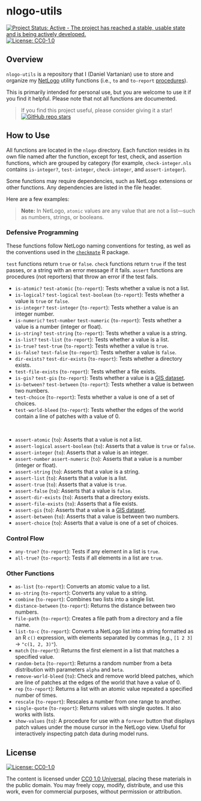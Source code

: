 # nlogo-utils

<!-- badges: start -->
[![Project Status: Active - The project has reached a stable, usable state and is being actively developed.](https://www.repostatus.org/badges/latest/active.svg)](https://www.repostatus.org/#active)
[![License: CC0-1.0](https://img.shields.io/badge/license-CC0_1.0-lightgrey.svg)](http://creativecommons.org/publicdomain/zero/1.0/)
<!-- badges: end -->

## Overview

`nlogo-utils` is a repository that I (Daniel Vartanian) use to store and organize my [NetLogo](https://ccl.northwestern.edu/netlogo/) utility functions (i.e., `to` and `to-report` [procedures](https://ccl.northwestern.edu/netlogo/docs/programming.html#procedures)).

This is primarily intended for personal use, but you are welcome to use it if you find it helpful. Please note that not all functions are documented.

> If you find this project useful, please consider giving it a star! &nbsp; [![GitHub repo stars](https://img.shields.io/github/stars/sustentarea/foodclim)](https://github.com/sustentarea/nlogo-utils/)

## How to Use

All functions are located in the `nlogo` directory. Each function resides in its own file named after the function, except for test, check, and assertion functions, which are grouped by category (for example, `check-integer.nls` contains `is-integer?`, `test-integer`, `check-integer`, and `assert-integer`).

Some functions may require dependencies, such as NetLogo extensions or other functions. Any dependencies are listed in the file header.

Here are a few examples:
> **Note:** In NetLogo, `atomic` values are any value that are not a list—such as numbers, strings, or booleans.

### Defensive Programming

These functions follow NetLogo naming conventions for testing, as well as the conventions used in the [`checkmate`](https://mllg.github.io/checkmate/) R package.

`test` functions return `true` or `false`. `check` functions return `true` if the test passes, or a string with an error message if it fails. `assert` functions are procedures (not reporters) that throw an error if the test fails.

- `is-atomic?` `test-atomic` (`to-report`): Tests whether a value is not a list.
- `is-logical?` `test-logical` `test-boolean` (`to-report`): Tests whether a value is `true` or `false`.
- `is-integer?` `test-integer` (`to-report`): Tests whether a value is an integer number.
- `is-numeric?` `test-number` `test-numeric` (`to-report`): Tests whether a value is a number (integer or float).
- `is-string?` `test-string` (`to-report`): Tests whether a value is a string.
- `is-list?` `test-list` (`to-report`): Tests whether a value is a list.
- `is-true?` `test-true` (`to-report`): Tests whether a value is `true`.
- `is-false?` `test-false` (`to-report`): Tests whether a value is `false`.
- `dir-exists?` `test-dir-exists` (`to-report`): Tests whether a directory exists.
- `test-file-exists` (`to-report`): Tests whether a file exists.
- `is-gis?` `test-gis` (`to-report`): Tests whether a value is a [GIS dataset](https://ccl.northwestern.edu/netlogo/docs/gis.html#gis:type-of).
- `is-between?` `test-between` (`to-report`): Tests whether a value is between two numbers.
- `test-choice` (`to-report`): Tests whether a value is one of a set of choices.
- `test-world-bleed` (`to-report`): Tests whether the edges of the world contain a line of patches with a value of 0.

<br>

- `assert-atomic` (`to`): Asserts that a value is not a list.
- `assert-logical` `assert-boolean` (`to`): Asserts that a value is `true` or `false`.
- `assert-integer` (`to`): Asserts that a value is an integer.
- `assert-number` `assert-numeric` (`to`): Asserts that a value is a number (integer or float).
- `assert-string` (`to`): Asserts that a value is a string.
- `assert-list` (`to`): Asserts that a value is a list.
- `assert-true` (`to`): Asserts that a value is `true`.
- `assert-false` (`to`): Asserts that a value is `false`.
- `assert-dir-exists` (`to`): Asserts that a directory exists.
- `assert-file-exists` (`to`): Asserts that a file exists.
- `assert-gis` (`to`): Asserts that a value is a [GIS dataset](https://ccl.northwestern.edu/netlogo/docs/gis.html#gis:type-of).
- `assert-between` (`to`): Asserts that a value is between two numbers.
- `assert-choice` (`to`): Asserts that a value is one of a set of choices.

### Control Flow

- `any-true?` (`to-report`): Tests if any element in a list is `true`.
- `all-true?` (`to-report`): Tests if all elements in a list are `true`.

### Other Functions

- `as-list` (`to-report`): Converts an atomic value to a list.
- `as-string` (`to-report`): Converts any value to a string.
- `combine` (`to-report`): Combines two lists into a single list.
- `distance-between` (`to-report`): Returns the distance between two numbers.
- `file-path` (`to-report`): Creates a file path from a directory and a file name.
- `list-to-c` (`to-report`): Converts a NetLogo list into a string formatted as an R `c()` expression, with elements separated by commas (e.g., `[1 2 3]` → `"c(1, 2, 3)"`).
- `match` (`to-report`): Returns the first element in a list that matches a specified value.
- `random-beta` (`to-report`): Returns a random number from a beta distribution with parameters `alpha` and `beta`.
- `remove-world-bleed` (`to`): Check and remove world bleed patches, which are line of patches at the edges of the world that have a value of 0.
- `rep` (`to-report`): Returns a list with an atomic value repeated a specified number of times.
- `rescale` (`to-report`): Rescales a number from one range to another.
- `single-quote` (`to-report`): Returns values with single quotes. It also works with lists.
- `show-values` (`to`): A procedure for use with a `forever` button that displays patch values under the mouse cursor in the NetLogo view. Useful for interactively inspecting patch data during model runs.

## License

[![License: CC0-1.0](https://img.shields.io/badge/license-CC0_1.0-lightgrey.svg)](http://creativecommons.org/publicdomain/zero/1.0/)

The content is licensed under [CC0 1.0 Universal](https://creativecommons.org/publicdomain/zero/1.0/), placing these materials in the public domain. You may freely copy, modify, distribute, and use this work, even for commercial purposes, without permission or attribution.
